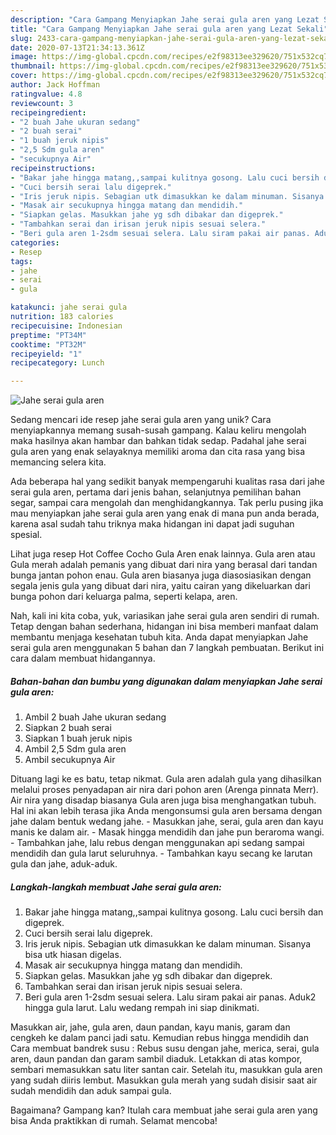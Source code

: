 ```yaml
---
description: "Cara Gampang Menyiapkan Jahe serai gula aren yang Lezat Sekali"
title: "Cara Gampang Menyiapkan Jahe serai gula aren yang Lezat Sekali"
slug: 2433-cara-gampang-menyiapkan-jahe-serai-gula-aren-yang-lezat-sekali
date: 2020-07-13T21:34:13.361Z
image: https://img-global.cpcdn.com/recipes/e2f98313ee329620/751x532cq70/jahe-serai-gula-aren-foto-resep-utama.jpg
thumbnail: https://img-global.cpcdn.com/recipes/e2f98313ee329620/751x532cq70/jahe-serai-gula-aren-foto-resep-utama.jpg
cover: https://img-global.cpcdn.com/recipes/e2f98313ee329620/751x532cq70/jahe-serai-gula-aren-foto-resep-utama.jpg
author: Jack Hoffman
ratingvalue: 4.8
reviewcount: 3
recipeingredient:
- "2 buah Jahe ukuran sedang"
- "2 buah serai"
- "1 buah jeruk nipis"
- "2,5 Sdm gula aren"
- "secukupnya Air"
recipeinstructions:
- "Bakar jahe hingga matang,,sampai kulitnya gosong. Lalu cuci bersih dan digeprek."
- "Cuci bersih serai lalu digeprek."
- "Iris jeruk nipis. Sebagian utk dimasukkan ke dalam minuman. Sisanya bisa utk hiasan digelas."
- "Masak air secukupnya hingga matang dan mendidih."
- "Siapkan gelas. Masukkan jahe yg sdh dibakar dan digeprek."
- "Tambahkan serai dan irisan jeruk nipis sesuai selera."
- "Beri gula aren 1-2sdm sesuai selera. Lalu siram pakai air panas. Aduk2 hingga gula larut. Lalu wedang rempah ini siap dinikmati."
categories:
- Resep
tags:
- jahe
- serai
- gula

katakunci: jahe serai gula 
nutrition: 183 calories
recipecuisine: Indonesian
preptime: "PT34M"
cooktime: "PT32M"
recipeyield: "1"
recipecategory: Lunch

---
```



![Jahe serai gula aren](https://img-global.cpcdn.com/recipes/e2f98313ee329620/751x532cq70/jahe-serai-gula-aren-foto-resep-utama.jpg)

Sedang mencari ide resep jahe serai gula aren yang unik? Cara menyiapkannya memang susah-susah gampang. Kalau keliru mengolah maka hasilnya akan hambar dan bahkan tidak sedap. Padahal jahe serai gula aren yang enak selayaknya memiliki aroma dan cita rasa yang bisa memancing selera kita.

Ada beberapa hal yang sedikit banyak mempengaruhi kualitas rasa dari jahe serai gula aren, pertama dari jenis bahan, selanjutnya pemilihan bahan segar, sampai cara mengolah dan menghidangkannya. Tak perlu pusing jika mau menyiapkan jahe serai gula aren yang enak di mana pun anda berada, karena asal sudah tahu triknya maka hidangan ini dapat jadi suguhan spesial.

Lihat juga resep Hot Coffee Cocho Gula Aren enak lainnya. Gula aren atau Gula merah adalah pemanis yang dibuat dari nira yang berasal dari tandan bunga jantan pohon enau. Gula aren biasanya juga diasosiasikan dengan segala jenis gula yang dibuat dari nira, yaitu cairan yang dikeluarkan dari bunga pohon dari keluarga palma, seperti kelapa, aren.


Nah, kali ini kita coba, yuk, variasikan jahe serai gula aren sendiri di rumah. Tetap dengan bahan sederhana, hidangan ini bisa memberi manfaat dalam membantu menjaga kesehatan tubuh kita. Anda dapat menyiapkan Jahe serai gula aren menggunakan 5 bahan dan 7 langkah pembuatan. Berikut ini cara dalam membuat hidangannya.

<!--inarticleads1-->

##### Bahan-bahan dan bumbu yang digunakan dalam menyiapkan Jahe serai gula aren:

1. Ambil 2 buah Jahe ukuran sedang
1. Siapkan 2 buah serai
1. Siapkan 1 buah jeruk nipis
1. Ambil 2,5 Sdm gula aren
1. Ambil secukupnya Air


Dituang lagi ke es batu, tetap nikmat. Gula aren adalah gula yang dihasilkan melalui proses penyadapan air nira dari pohon aren (Arenga pinnata Merr). Air nira yang disadap biasanya Gula aren juga bisa menghangatkan tubuh. Hal ini akan lebih terasa jika Anda mengonsumsi gula aren bersama dengan jahe dalam bentuk wedang jahe. - Masukkan jahe, serai, gula aren dan kayu manis ke dalam air. - Masak hingga mendidih dan jahe pun beraroma wangi. - Tambahkan jahe, lalu rebus dengan menggunakan api sedang sampai mendidih dan gula larut seluruhnya. - Tambahkan kayu secang ke larutan gula dan jahe, aduk-aduk. 

<!--inarticleads2-->

##### Langkah-langkah membuat Jahe serai gula aren:

1. Bakar jahe hingga matang,,sampai kulitnya gosong. Lalu cuci bersih dan digeprek.
1. Cuci bersih serai lalu digeprek.
1. Iris jeruk nipis. Sebagian utk dimasukkan ke dalam minuman. Sisanya bisa utk hiasan digelas.
1. Masak air secukupnya hingga matang dan mendidih.
1. Siapkan gelas. Masukkan jahe yg sdh dibakar dan digeprek.
1. Tambahkan serai dan irisan jeruk nipis sesuai selera.
1. Beri gula aren 1-2sdm sesuai selera. Lalu siram pakai air panas. Aduk2 hingga gula larut. Lalu wedang rempah ini siap dinikmati.


Masukkan air, jahe, gula aren, daun pandan, kayu manis, garam dan cengkeh ke dalam panci jadi satu. Kemudian rebus hingga mendidih dan Cara membuat bandrek susu : Rebus susu dengan jahe, merica, serai, gula aren, daun pandan dan garam sambil diaduk. Letakkan di atas kompor, sembari memasukkan satu liter santan cair. Setelah itu, masukkan gula aren yang sudah diiris lembut. Masukkan gula merah yang sudah disisir saat air sudah mendidih dan aduk sampai gula. 

Bagaimana? Gampang kan? Itulah cara membuat jahe serai gula aren yang bisa Anda praktikkan di rumah. Selamat mencoba!
